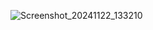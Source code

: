 ![Screenshot_20241122_133210](https://github.com/user-attachments/assets/b2ca26ca-31e2-470c-a7b2-04d28eec5d2f)
